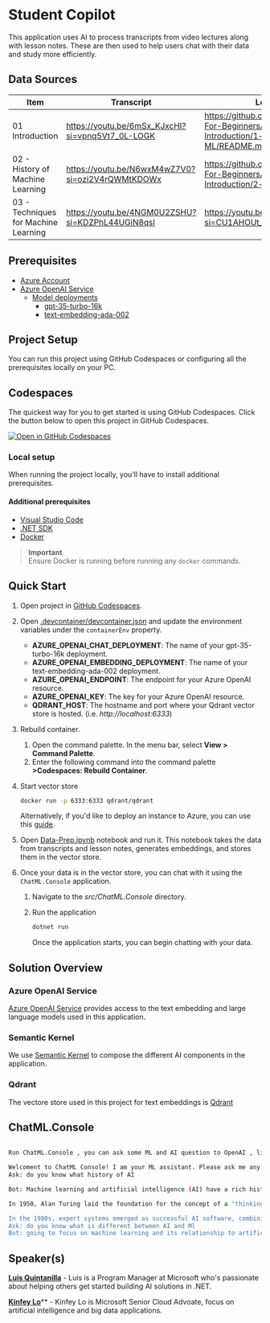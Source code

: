 # Student Copilot

This application uses AI to process transcripts from video lectures along with lesson notes. These are then used to help users chat with their data and study more efficiently. 

## Data Sources

| Item | Transcript | Lesson |
| --- | --- | --- |
| 01 Introduction | https://youtu.be/6mSx_KJxcHI?si=vpnq5Vt7_0L-LOGK | https://github.com/microsoft/ML-For-Beginners/blob/main/1-Introduction/1-intro-to-ML/README.md |
| 02 - History of Machine Learning | https://youtu.be/N6wxM4wZ7V0?si=ozi2V4rQWMtKDOWx | https://github.com/microsoft/ML-For-Beginners/tree/main/1-Introduction/2-history-of-ML |
| 03 - Techniques for Machine Learning | https://youtu.be/4NGM0U2ZSHU?si=KDZPhL44UGiN8qsl | https://youtu.be/4NGM0U2ZSHU?si=CU1AHOUt_JErYUqX | https://github.com/microsoft/ML-For-Beginners/blob/main/1-Introduction/4-techniques-of-ML/README.md |

## Prerequisites

- [Azure Account](https://aka.ms/free)
- [Azure OpenAI Service](https://learn.microsoft.com/azure/ai-services/openai/faq#how-do-i-get-access-to-azure-openai--)
  - [Model deployments](https://learn.microsoft.com/azure/ai-services/openai/how-to/create-resource?pivots=web-portal#deploy-a-model)
    - [gpt-35-turbo-16k](https://learn.microsoft.com/azure/ai-services/openai/concepts/models#gpt-35)
    - [text-embedding-ada-002](https://learn.microsoft.com/azure/ai-services/openai/how-to/create-resource?pivots=web-portal#deploy-a-model)

## Project Setup

You can run this project using GitHub Codespaces or configuring all the prerequisites locally on your PC.

## Codespaces

The quickest way for you to get started is using GitHub Codespaces. Click the button below to open this project in GitHub Codespaces.

[![Open in GitHub Codespaces](https://github.com/codespaces/badge.svg)](https://codespaces.new/luisquintanilla/dotnet-student-zone-2023)

### Local setup

When running the project locally, you'll have to install additional prerequisites.

#### Additional prerequisites

- [Visual Studio Code](https://code.visualstudio.com/Download)
- [.NET SDK](https://dotnet.microsoft.com/download)
- [Docker](https://docs.docker.com/get-docker/)

> **Important**<br>
> Ensure Docker is running before running any `docker` commands.

## Quick Start

1. Open project in [GitHub Codespaces](#codespaces).
1. Open [.devcontainer/devcontainer.json](.devcontainer/devcontainer.json) and update the environment variables under the `containerEnv` property.

    - **AZURE_OPENAI_CHAT_DEPLOYMENT**: The name of your gpt-35-turbo-16k deployment. 
    - **AZURE_OPENAI_EMBEDDING_DEPLOYMENT**: The name of your text-embedding-ada-002 deployment. 
	- **AZURE_OPENAI_ENDPOINT**: The endpoint for your Azure OpenAI resource. 
    - **AZURE_OPENAI_KEY**: The key for your Azure OpenAI resource.
	- **QDRANT_HOST**: The hostname and port where your Qdrant vector store is hosted. (i.e. *http://localhost:6333*)

1. Rebuild container.

    1. Open the command palette. In the menu bar, select **View > Command Palette**.
    1. Enter the following command into the command palette **>Codespaces: Rebuild Container**.

1. Start vector store

    ```bash
    docker run -p 6333:6333 qdrant/qdrant
    ```

    Alternatively, if you'd like to deploy an instance to Azure, you can use this [guide](https://github.com/Azure-Samples/qdrant-azure).

1. Open [Data-Prep.ipynb](./Data-Prep.ipynb) notebook and run it. This notebook takes the data from transcripts and lesson notes, generates embeddings, and stores them in the vector store.
1. Once your data is in the vector store, you can chat with it using the `ChatML.Console` application.
    1. Navigate to the *src/ChatML.Console* directory.
    1. Run the application

        ```bash
        dotnet run 
        ``` 

        Once the application starts, you can begin chatting with your data. 

## Solution Overview 

### Azure OpenAI Service

[Azure OpenAI Service](https://learn.microsoft.com/azure/ai-services/openai/overview) provides access to the text embedding and large language models used in this application.  

### Semantic Kernel

We use [Semantic Kernel](https://github.com/microsoft/semantic-kernel) to compose the different AI components in the application.

### Qdrant

The vectore store used in this project for text embeddings is [Qdrant](https://qdrant.tech/) 

## ChatML.Console

```bash

Run ChatML.Console , you can ask some ML and AI question to OpenAI , like this 

Welcoment to ChatML Console! I am your ML assistant. Please ask me any question about ML and AI.
Ask: do you know what history of AI

Bot: Machine learning and artificial intelligence (AI) have a rich history that dates back centuries. The development of AI is closely tied to advancements in machine learning algorithms and computational techniques. Notable discoveries include Bayes Theorem in 1763, Least Square Theory in 1805, Markov Chains in 1913, the Perceptron in 1957, Nearest Neighbor algorithm in 1967, Backpropagation in 1970, and Recurrent Neural Networks in 1982. 

In 1950, Alan Turing laid the foundation for the concept of a "thinking machine" and created the Turing Test to explore this idea. The Dartmouth Summer Research Project in 1956 marked the birth of the term "artificial intelligence." From the 1950s to the mid-1970s, there was great optimism about AI's potential. However, the complexity of creating intelligent machines became apparent, leading to an "AI Winter" from 1974 to 1980, where funding and confidence in the field declined.

In the 1980s, expert systems emerged as successful AI software, combining rules engines and inference engines. The proliferation of specialized hardware and the rise of personal computers led to an "AI Chill" from 1987 to 1993. However, from 1993 to 2011, ML and AI entered a new era with the availability of more data and increased computing power. The field matured, and today, ML and AI are pervasive in our lives. It is crucial to understand the risks and effects of these algorithms, and this curriculum aims to provide that understanding.
Ask: do you know what is different between AI and Ml
Bot: going to focus on machine learning and its relationship to artificial intelligence. Machine learning is a branch of AI that uses algorithms to make decisions by learning from data. It is a popular and successful approach in AI. Deep learning, on the other hand, is a subset of machine learning that relies on neural networks to learn from data. In this course, we will primarily explore machine learning and its connection to artificial intelligence.

```


## Speaker(s)

[**Luis Quintanilla**](https://www.lqdev.me/hi) - Luis is a Program Manager at Microsoft who's passionate about helping others get started building AI solutions in .NET.

[**Kinfey Lo**](https://github.com/kinfey)** - Kinfey Lo is Microsoft Senior Cloud Advoate, focus on artificial intelligence and big data applications.